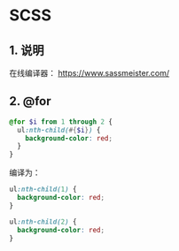 # SCSS

## 1. 说明

在线编译器： https://www.sassmeister.com/

## 2. @for

```scss
@for $i from 1 through 2 {
  ul:nth-child(#{$i}) {
    background-color: red;
  }
}
```

编译为：

```css
ul:nth-child(1) {
  background-color: red;
}

ul:nth-child(2) {
  background-color: red;
}
```